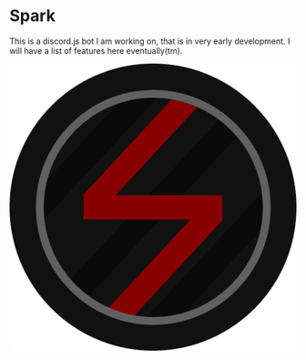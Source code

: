 # Spark
This is a discord.js bot I am working on, that is in very early development. I will have a list of features here eventually(tm).


![](./images/icon.png)

